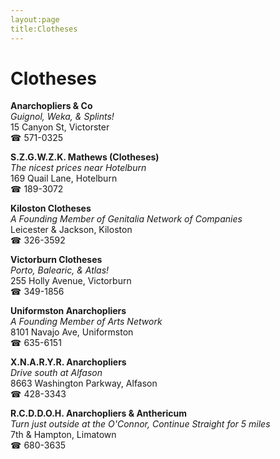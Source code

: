 ```yaml
---
layout:page
title:Clotheses
---
```

# Clotheses

**Anarchopliers & Co**  
_Guignol, Weka, & Splints!_  
15 Canyon St, Victorster  
☎ 571-0325



**S.Z.G.W.Z.K. Mathews (Clotheses)**  
_The nicest prices near Hotelburn_  
169 Quail Lane, Hotelburn  
☎ 189-3072



**Kiloston Clotheses**  
_A Founding Member of Genitalia Network of Companies_  
Leicester & Jackson, Kiloston  
☎ 326-3592



**Victorburn Clotheses**  
_Porto, Balearic, & Atlas!_  
255 Holly Avenue, Victorburn  
☎ 349-1856



**Uniformston Anarchopliers**  
_A Founding Member of Arts Network_  
8101 Navajo Ave, Uniformston  
☎ 635-6151



**X.N.A.R.Y.R. Anarchopliers**  
_Drive south at Alfason_  
8663 Washington Parkway, Alfason  
☎ 428-3343



**R.C.D.D.O.H. Anarchopliers & Anthericum**  
_Turn just outside at the O'Connor, Continue Straight for 5 miles_  
7th & Hampton, Limatown  
☎ 680-3635



